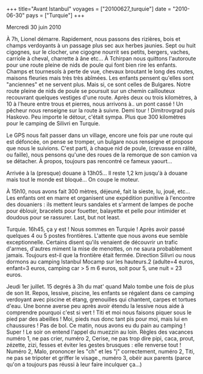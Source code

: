+++
title="Avant Istanbul"
voyages = ["20100627_turquie"]
date = "2010-06-30"
pays = ["Turquie"]
+++

Mercredi 30 juin 2010

À 7h, Lionel démarre. Rapidement, nous passons des rizières, bois et champs verdoyants à un passage plus sec aux herbes jaunies. Sept ou huit cigognes, sur le clocher, une cigogne nourrit ses petits, bergers, vaches, carriole à cheval, charrette à âne etc... À Tchirpan nous quittons l'autoroute pour une route pleine de nids de poule qui font bien rire les enfants. Champs et tournesols à perte de vue, chevaux broutant le long des routes, maisons fleuries mais très très abîmées. Les enfants pensent qu'elles sont "anciennes" et ne servent plus. Mais si, ce sont celles de Bulgares. Notre route pleine de nids de poule se poursuit sur un chemin caillouteux recouvrant quelques vestiges d'une route. Après deux ou trois kilomètres, à 10 à l'heure entre trous et pierres, nous arrivons à.. un pont cassé ! Un pêcheur nous renseigne sur la route à suivre. Demi tour ! Dimitrovgrad puis Haskovo. Peu importe le détour, c'était sympa. Plus que 300 kilomètres pour le camping de Silivri en Turquie.

Le GPS nous fait passer dans un village, encore une fois par une route qui est défoncée, on pense se tromper, un bulgare nous renseigne et propose que nous le suivions.
C'est parti, à chaque nid de poule, (crevasse en rálité, ou faille), nous pensons qu'une des roues de la remorque de son camion va se détacher. À propos, toujours pas rencontré ce fameux yaourt...

Arrivée à la (presque) douane à 13h05... Il reste 1,2 km jusqu'à à douane mais tout le monde est bloqué... On coupe le moteur.

À 15h10, nous avons fait 300 mètres, déjeuné, fait la sieste, lu, joué, etc... Les enfants ont en marre et organisent une expédition punitive à l'encontre des douaniers : ils mettent leurs sandales et s'arment de lampes de poche pour éblouir, bracelets pour fouetter, balayette et pelle pour intimider et doudous pour se rassurer.
Last, but not least.

Turquie.
16h45, ça y est ! Nous sommes en Turquie ! Après avoir passé quelques 4 ou 5 postes frontières.
L'attente que nous avons eue semble exceptionnelle. Certains disent qu'ils venaient de découvrir un trafic d'armes, d'autres miment la mise de menottes, on ne saura probablement jamais. Toujours est-il que la frontière était fermée.
Direction Silivri ou nous dormons au camping Istanbul Mocamp sur les hauteurs.2
(adulte=4 euros, enfant=3 euros, camping car > 5 m 6 euros, soit pour 5, une nuit = 23 euros.


Jeudi 1er juillet. 15 degrés à 3h du mat' quand Malo tombe une fois de plus de son lit. Repos, lessive, piscine, les enfants se régalent dans ce camping verdoyant avec piscine et étang, grenouilles qui chantent, carpes et tortues d'eau. Une bonne averse peu après avoir étendu la lessive nous aide à comprendre pourquoi c'est si vert ! Titi et moi nous faisons piquer sous le pied par des abeilles ! Moi, pieds nus donc tant pis pour moi, mais lui en chaussures ! Pas de bol. Ce matin, nous avons eu du pain au camping ! Super ! Le soir on entend l'appel du muezzin au loin. Règles des vacances numéro 1, ne pas crier, numéro 2, Cerise, ne pas trop dire pipi, caca, prout, zézette, zizi, fesses et éviter les gestes brusques : elle renverse tout ! Numéro 2, Malo, prononcer les "ch" et les "j" correctement, numéro 2, Titi, ne pas se tripoter et griffer le visage., numéro 3, obéir aux parents (parce qu'on a toujours pas réussi à leur faire inculquer ça...)


